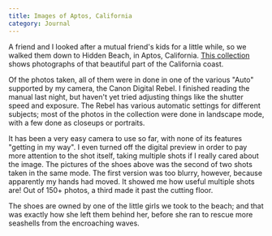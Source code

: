 ```yaml
---
title: Images of Aptos, California
category: Journal
---
```


A friend and I looked after a mutual friend's kids for a little while,
so we walked them down to Hidden Beach, in Aptos, California.
[This collection](gallery/California/Aptos/index.html) shows photographs of that beautiful part of the
California coast.

Of the photos taken, all of them were in done in one of the various
"Auto" supported by my camera, the Canon Digital Rebel.  I finished
reading the manual last night, but haven't yet tried adjusting things
like the shutter speed and exposure.  The Rebel has various automatic
settings for different subjects; most of the photos in the collection
were done in landscape mode, with a few done as closeups or portraits.

It has been a very easy camera to use so far, with none of its features
"getting in my way".  I even turned off the digital preview in order to
pay more attention to the shot itself, taking multiple shots if I really
cared about the image.  The pictures of the shoes above was the second
of two shots taken in the same mode.  The first version was too blurry,
however, because apparently my hands had moved.  It showed me how useful
multiple shots are!  Out of 150+ photos, a third made it past the
cutting floor.

The shoes are owned by one of the little girls we took to the beach; and
that was exactly how she left them behind her, before she ran to rescue
more seashells from the encroaching waves.


